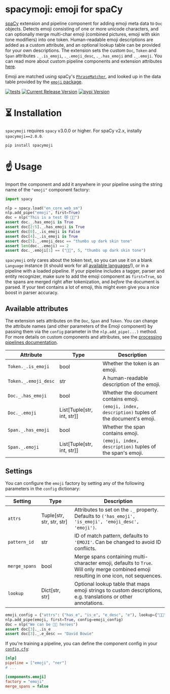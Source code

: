 # spacymoji: emoji for spaCy

[spaCy](https://spacy.io) extension and pipeline component for adding emoji meta
data to `Doc` objects. Detects emoji consisting of one or more unicode
characters, and can optionally merge multi-char emoji (combined pictures, emoji
with skin tone modifiers) into one token. Human-readable emoji descriptions are
added as a custom attribute, and an optional lookup table can be provided for
your own descriptions. The extension sets the custom `Doc`, `Token` and `Span`
attributes `._.is_emoji`, `._.emoji_desc`, `._.has_emoji` and `._.emoji`. You
can read more about custom pipeline components and extension attributes
[here](https://spacy.io/usage/processing-pipelines).

Emoji are matched using spaCy's
[`PhraseMatcher`](https://spacy.io/api/phrasematcher), and looked up in the data
table provided by the [`emoji` package](https://github.com/carpedm20/emoji).

[![tests](https://github.com/explosion/spacymoji/actions/workflows/tests.yml/badge.svg)](https://github.com/explosion/spacymoji/actions/workflows/tests.yml)
[![Current Release Version](https://img.shields.io/github/release/explosion/spacymoji.svg?style=flat-square&logo=github)](https://github.com/explosion/spacymoji/releases)
[![pypi Version](https://img.shields.io/pypi/v/spacymoji.svg?style=flat-square&logo=pypi&logoColor=white)](https://pypi.org/project/spacymoji/)

# ⏳ Installation

`spacymoji` requires `spacy` v3.0.0 or higher. For spaCy v2.x, instally
`spacymoji==2.0.0`.

```bash
pip install spacymoji
```

# ☝️ Usage

Import the component and add it anywhere in your pipeline using the string name
of the `"emoji"` component factory:

```python
import spacy

nlp = spacy.load("en_core_web_sm")
nlp.add_pipe("emoji", first=True)
doc = nlp("This is a test 😻 👍🏿")
assert doc._.has_emoji is True
assert doc[2:5]._.has_emoji is True
assert doc[0]._.is_emoji is False
assert doc[4]._.is_emoji is True
assert doc[5]._.emoji_desc == "thumbs up dark skin tone"
assert len(doc._.emoji) == 2
assert doc._.emoji[1] == ("👍🏿", 5, "thumbs up dark skin tone")
```

`spacymoji` only cares about the token text, so you can use it on a blank
`Language` instance (it should work for all
[available languages](https://spacy.io/usage/models#languages)!), or in a
pipeline with a loaded pipeline. If your pipeline includes a tagger, parser and
entity recognizer, make sure to add the emoji component as `first=True`, so the
spans are merged right after tokenization, and _before_ the document is parsed.
If your text contains a lot of emoji, this might even give you a nice boost in
parser accuracy.

## Available attributes

The extension sets attributes on the `Doc`, `Span` and `Token`. You can change
the attribute names (and other parameters of the Emoji component) by passing
them via the `config` parameter in the `nlp.add_pipe(...)` method. For more
details on custom components and attributes, see the
[processing pipelines documentation](https://spacy.io/usage/processing-pipelines#custom-components).

| Attribute            | Type                       | Description                                                   |
| -------------------- | -------------------------- | ------------------------------------------------------------- |
| `Token._.is_emoji`   | bool                       | Whether the token is an emoji.                                |
| `Token._.emoji_desc` | str                        | A human-readable description of the emoji.                    |
| `Doc._.has_emoji`    | bool                       | Whether the document contains emoji.                          |
| `Doc._.emoji`        | List[Tuple[str, int, str]] | `(emoji, index, description)` tuples of the document's emoji. |
| `Span._.has_emoji`   | bool                       | Whether the span contains emoji.                              |
| `Span._.emoji`       | List[Tuple[str, int, str]] | `(emoji, index, description)` tuples of the span's emoji.     |

## Settings

You can configure the `emoji` factory by setting any of the following parameters
in the `config` dictionary:

| Setting       | Type                      | Description                                                                                                                            |
| ------------- | ------------------------- | -------------------------------------------------------------------------------------------------------------------------------------- |
| `attrs`       | Tuple[str, str, str, str] | Attributes to set on the `._` property. Defaults to `('has_emoji', 'is_emoji', 'emoji_desc', 'emoji')`.                                |
| `pattern_id`  | str                       | ID of match pattern, defaults to `'EMOJI'`. Can be changed to avoid ID conflicts.                                                      |
| `merge_spans` | bool                      | Merge spans containing multi-character emoji, defaults to `True`. Will only merge combined emoji resulting in one icon, not sequences. |
| `lookup`      | Dict[str, str]            | Optional lookup table that maps emoji strings to custom descriptions, e.g. translations or other annotations.                          |

```python
emoji_config = {"attrs": ("has_e", "is_e", "e_desc", "e"), lookup={"👨‍🎤": "David Bowie"})
nlp.add_pipe(emoji, first=True, config=emoji_config)
doc = nlp("We can be 👨‍🎤 heroes")
assert doc[3]._.is_e
assert doc[3]._.e_desc == "David Bowie"
```

If you're training a pipeline, you can define the component config in your
[`config.cfg`](https://spacy.io/usage/training):

```ini
[nlp]
pipeline = ["emoji", "ner"]
# ...

[components.emoji]
factory = "emoji"
merge_spans = false
```
